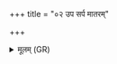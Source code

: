 +++
title = "०२ उप सर्प मातरम्"

+++
<details><summary>मूलम् (GR)</summary>

उप सर्प मातरं भूमिम् एताम्  
उरुव्यचसं पृथिवीं सुशेवाम् ।  
ऊर्णम्रदाः पृथिवी दक्षिणावत  
एषा त्वा पातु निरृतेर् उपस्थात् ॥
</details>